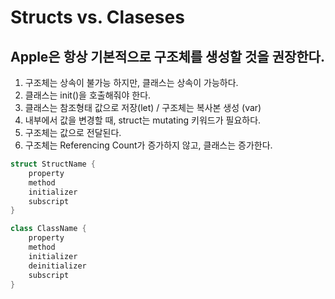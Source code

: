 # Structs vs. Claseses

## Apple은 항상 기본적으로 구조체를 생성할 것을 권장한다. 

1. 구조체는 상속이 불가능 하지만, 클래스는 상속이 가능하다.
2. 클래스는 init()을 호출해줘야 한다. 
3. 클래스는 참조형태 값으로 저장(let) / 구조체는 복사본 생성 (var)
5. 내부에서 값을 변경할 때, struct는 mutating 키워드가 필요하다.
6. 구조체는 값으로 전달된다. 
7. 구조체는 Referencing Count가 증가하지 않고, 클래스는 증가한다.

```swift
struct StructName {
	property
	method
	initializer
	subscript
}

class ClassName {
	property
	method
	initializer
	deinitializer
	subscript
}
```
